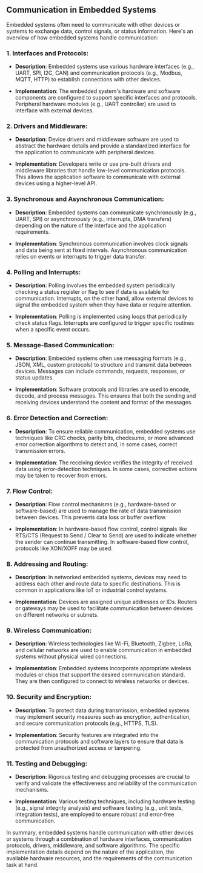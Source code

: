 ## Communication in Embedded Systems

Embedded systems often need to communicate with other devices or systems to exchange data, control signals, or status information. Here's an overview of how embedded systems handle communication:

### 1. **Interfaces and Protocols**:

- **Description**: Embedded systems use various hardware interfaces (e.g., UART, SPI, I2C, CAN) and communication protocols (e.g., Modbus, MQTT, HTTP) to establish connections with other devices.

- **Implementation**: The embedded system's hardware and software components are configured to support specific interfaces and protocols. Peripheral hardware modules (e.g., UART controller) are used to interface with external devices.

### 2. **Drivers and Middleware**:

- **Description**: Device drivers and middleware software are used to abstract the hardware details and provide a standardized interface for the application to communicate with peripheral devices.

- **Implementation**: Developers write or use pre-built drivers and middleware libraries that handle low-level communication protocols. This allows the application software to communicate with external devices using a higher-level API.

### 3. **Synchronous and Asynchronous Communication**:

- **Description**: Embedded systems can communicate synchronously (e.g., UART, SPI) or asynchronously (e.g., interrupts, DMA transfers) depending on the nature of the interface and the application requirements.

- **Implementation**: Synchronous communication involves clock signals and data being sent at fixed intervals. Asynchronous communication relies on events or interrupts to trigger data transfer.

### 4. **Polling and Interrupts**:

- **Description**: Polling involves the embedded system periodically checking a status register or flag to see if data is available for communication. Interrupts, on the other hand, allow external devices to signal the embedded system when they have data or require attention.

- **Implementation**: Polling is implemented using loops that periodically check status flags. Interrupts are configured to trigger specific routines when a specific event occurs.

### 5. **Message-Based Communication**:

- **Description**: Embedded systems often use messaging formats (e.g., JSON, XML, custom protocols) to structure and transmit data between devices. Messages can include commands, requests, responses, or status updates.

- **Implementation**: Software protocols and libraries are used to encode, decode, and process messages. This ensures that both the sending and receiving devices understand the content and format of the messages.

### 6. **Error Detection and Correction**:

- **Description**: To ensure reliable communication, embedded systems use techniques like CRC checks, parity bits, checksums, or more advanced error correction algorithms to detect and, in some cases, correct transmission errors.

- **Implementation**: The receiving device verifies the integrity of received data using error-detection techniques. In some cases, corrective actions may be taken to recover from errors.

### 7. **Flow Control**:

- **Description**: Flow control mechanisms (e.g., hardware-based or software-based) are used to manage the rate of data transmission between devices. This prevents data loss or buffer overflow.

- **Implementation**: In hardware-based flow control, control signals like RTS/CTS (Request to Send / Clear to Send) are used to indicate whether the sender can continue transmitting. In software-based flow control, protocols like XON/XOFF may be used.

### 8. **Addressing and Routing**:

- **Description**: In networked embedded systems, devices may need to address each other and route data to specific destinations. This is common in applications like IoT or industrial control systems.

- **Implementation**: Devices are assigned unique addresses or IDs. Routers or gateways may be used to facilitate communication between devices on different networks or subnets.

### 9. **Wireless Communication**:

- **Description**: Wireless technologies like Wi-Fi, Bluetooth, Zigbee, LoRa, and cellular networks are used to enable communication in embedded systems without physical wired connections.

- **Implementation**: Embedded systems incorporate appropriate wireless modules or chips that support the desired communication standard. They are then configured to connect to wireless networks or devices.

### 10. **Security and Encryption**:

- **Description**: To protect data during transmission, embedded systems may implement security measures such as encryption, authentication, and secure communication protocols (e.g., HTTPS, TLS).

- **Implementation**: Security features are integrated into the communication protocols and software layers to ensure that data is protected from unauthorized access or tampering.

### 11. **Testing and Debugging**:

- **Description**: Rigorous testing and debugging processes are crucial to verify and validate the effectiveness and reliability of the communication mechanisms.

- **Implementation**: Various testing techniques, including hardware testing (e.g., signal integrity analysis) and software testing (e.g., unit tests, integration tests), are employed to ensure robust and error-free communication.

In summary, embedded systems handle communication with other devices or systems through a combination of hardware interfaces, communication protocols, drivers, middleware, and software algorithms. The specific implementation details depend on the nature of the application, the available hardware resources, and the requirements of the communication task at hand.
